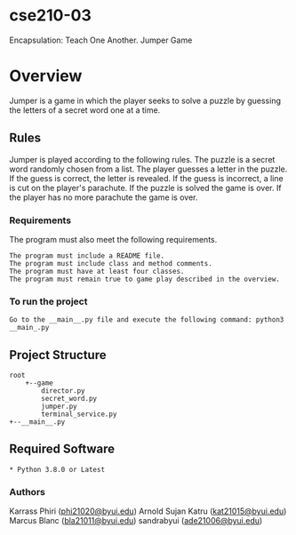 # cse210-03

Encapsulation: Teach One Another. Jumper Game

# **Overview**

Jumper is a game in which the player seeks to solve a puzzle by guessing the letters of a secret word one at a time.

## **Rules**

Jumper is played according to the following rules.
The puzzle is a secret word randomly chosen from a list.
The player guesses a letter in the puzzle.
If the guess is correct, the letter is revealed.
If the guess is incorrect, a line is cut on the player's parachute.
If the puzzle is solved the game is over.
If the player has no more parachute the game is over.

### **Requirements**

The program must also meet the following requirements.

    The program must include a README file.
    The program must include class and method comments.
    The program must have at least four classes.
    The program must remain true to game play described in the overview.

### To run the project

    Go to the __main__.py file and execute the following command: python3 __main_.py

## Project Structure

    root
        +--game
            director.py
            secret_word.py
            jumper.py
            terminal_service.py
    +--__main__.py

## Required Software

    * Python 3.8.0 or Latest

### **Authors**

Karrass Phiri (phi21020@byui.edu)
Arnold Sujan Katru (kat21015@byui.edu)
Marcus Blanc (bla21011@byui.edu)
sandrabyui (ade21006@byui.edu)
